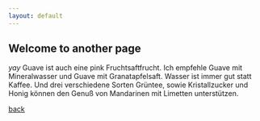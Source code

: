 ```yaml
---
layout: default
---
```


## Welcome to another page

_yay_
Guave ist auch eine pink Fruchtsaftfrucht.
Ich empfehle Guave mit Mineralwasser und Guave mit Granatapfelsaft.
Wasser ist immer gut statt Kaffee.
Und drei verschiedene Sorten Grüntee,
sowie Kristallzucker und Honig können den Genuß
von Mandarinen mit Limetten unterstützen.

[back](./)
